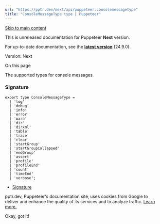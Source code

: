 ```yaml
---
url: "https://pptr.dev/next/api/puppeteer.consolemessagetype"
title: "ConsoleMessageType type | Puppeteer"
---
```


[Skip to main content](https://pptr.dev/next/api/puppeteer.consolemessagetype#__docusaurus_skipToContent_fallback)

This is unreleased documentation for Puppeteer **Next** version.

For up-to-date documentation, see the **[latest version](https://pptr.dev/api/puppeteer.consolemessagetype)** (24.9.0).

Version: Next

On this page

The supported types for console messages.

### Signature [​](https://pptr.dev/next/api/puppeteer.consolemessagetype\#signature "Direct link to Signature")

```codeBlockLines_RjmQ
export type ConsoleMessageType =
  | 'log'
  | 'debug'
  | 'info'
  | 'error'
  | 'warn'
  | 'dir'
  | 'dirxml'
  | 'table'
  | 'trace'
  | 'clear'
  | 'startGroup'
  | 'startGroupCollapsed'
  | 'endGroup'
  | 'assert'
  | 'profile'
  | 'profileEnd'
  | 'count'
  | 'timeEnd'
  | 'verbose';

```

- [Signature](https://pptr.dev/next/api/puppeteer.consolemessagetype#signature)

pptr.dev, Puppeteer's documentation site, uses cookies from Google to deliver and enhance the quality of its services and to analyze traffic. [Learn more.](https://policies.google.com/technologies/cookies)

Okay, got it!
